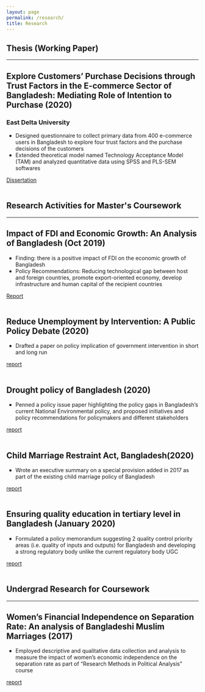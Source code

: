 ```yaml
---
layout: page
permalink: /research/
title: Research
---
```


<h2 style="font-weight:bold;">Thesis (Working Paper)</h2>
<hr>

<h2>Explore Customers’ Purchase Decisions through Trust Factors in the E-commerce Sector of Bangladesh: Mediating Role of Intention to Purchase (2020)</h2>
<h3>East Delta University</h3>
<ul style="list-style-type:square">
	<li>Designed questionnaire to collect primary data from 400 e-commerce users in Bangladesh to explore four trust factors and the purchase decisions of the customers</li>
	<li>Extended  theoretical model named Technology Acceptance Model (TAM) and analyzed quantitative data using SPSS and PLS-SEM softwares</li>
</ul>
<a href="https://drive.google.com/file/d/1sEnZACcb0K12AtVqMmysDL-tC_isAt25/view?usp=sharing"><div class="color-button">Dissertation</div></a>
<br>

<h2 style="font-weight:bold;">Research Activities for Master's Coursework</h2>
<hr>
<h2>Impact of FDI and Economic Growth: An Analysis of Bangladesh (Oct 2019)</h2>
<ul style="list-style-type:square">
	<li>Finding: there is a positive impact of FDI on the economic growth of Bangladesh</li>
	<li>Policy Recommendations: Reducing technological gap between host and foreign countries, promote export-oriented economy, develop infrastructure and human capital of the recipient countries</li>
</ul>
<a href="https://drive.google.com/file/d/1GJLCXD8ti3sQSp5YChBEsKEef8zy9TlC/view?usp=sharing"><div class="color-button">Report</div></a><br>


<h2>Reduce Unemployment by Intervention: A Public Policy Debate (2020)</h2>
<ul style="list-style-type:square">
	<li>Drafted a paper on policy implication of government intervention in short and long run</li>
	
</ul>
<a href=""><div class="color-button">report</div></a>
<br>


<h2>Drought policy of Bangladesh (2020)</h2>
<ul style="list-style-type:square">
	<li>Penned a policy issue paper highlighting the policy gaps in Bangladesh’s current National Environmental policy, and proposed initiatives and policy recommendations for policymakers and different stakeholders </li>
	
</ul>
<a href=""><div class="color-button">report</div></a>
<br>


<h2>Child Marriage Restraint Act, Bangladesh(2020)</h2>
<ul style="list-style-type:square">
	<li>Wrote an executive summary on a special provision added in 2017 as part of the existing child marriage policy of Bangladesh</li>
	
</ul>
<a href=""><div class="color-button">report</div></a>
<br>


<h2>Ensuring quality education in tertiary level in Bangladesh (January 2020)</h2>
<ul style="list-style-type:square">
	<li>Formulated a policy memorandum suggesting 2 quality control priority areas (i.e. quality of inputs and outputs) for Bangladesh and developing a strong regulatory body  unlike the current regulatory body UGC</li>
	
</ul>
<a href=""><div class="color-button">report</div></a>
<br>

<h2 style="font-weight:bold;"> Undergrad Research for Coursework</h2>
<hr>


<h2>Women’s Financial Independence on Separation Rate: An analysis of Bangladeshi Muslim Marriages (2017)</h2>
<ul style="list-style-type:square">
	<li>Employed descriptive and qualitative data collection and analysis to measure the impact of women’s economic independence on the separation rate as part of “Research Methods in Political Analysis” course</li>
	
</ul>
<a href=""><div class="color-button">report</div></a>
